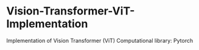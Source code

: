 # Vision-Transformer-ViT-Implementation
Implementation of Vision Transformer (ViT)
Computational library: Pytorch
